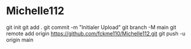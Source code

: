 # Michelle112
git init
git add .
git commit -m "Initialer Upload"
git branch -M main
git remote add origin https://github.com/fckme110/Michelle112.git
git push -u origin main

